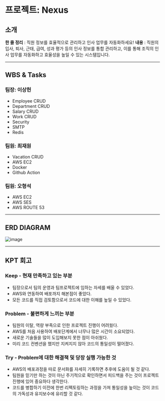 # 프로젝트: Nexus

## 소개
**한 줄 정리** : 직원 정보를 효율적으로 관리하고 인사 업무를 자동화하세요!
**내용** : 직원의 입사, 퇴사, 근태, 급여, 성과 평가 등의 인사 정보를 통합 관리하고, 이를 통해 조직의 인사 업무를 자동화하고 효율성을 높일 수 있는 시스템입니다.

---

## WBS & Tasks

### 팀장: 이상헌
- Employee CRUD
- Department CRUD
- Salary CRUD
- Work CRUD
- Security
- SMTP
- Redis

### 팀원: 최재원
- Vacation CRUD
- AWS EC2
- Docker
- Github Action

### 팀원: 오형석
- AWS EC2
- AWS SES
- AWS ROUTE 53

---

## ERD DIAGRAM

![image](https://github.com/user-attachments/assets/f95d9049-9466-48e0-95cd-72e03e8c727d)



---

## KPT 회고

### Keep - 현재 만족하고 있는 부분
- 팀장으로서 팀의 운영과 팀프로젝트에 임하는 자세를 배울 수 있었다.
- AWS와 연동하여 배포까지 해본점이 좋았다.
- 모든 코드를 직접 검토함으로서 코드에 대한 이해를 높일 수 있었다.

### Problem - 불편하게 느끼는 부분
- 팀원의 이탈, 역량 부족으로 인한 프로젝트 진행이 어려웠다.
- AWS를 처음 사용하여 배포단계에서 너무나 많은 시간이 소요되었다.
- 새로운 기술들을 많이 도입해보지 못한 점이 아쉬웠다.
- 미리 코드 컨벤션을 했지만 지켜지지 않아 코드의 통일성이 떨어졌다.

### Try - Problem에 대한 해결책 및 당장 실행 가능한 것
- AWS의 배포과정을 따로 문서화를 자세히 기록하면 추후에 도움이 될 것 같다.
- 팀원을 믿기만 하는 것이 아닌 주기적으로 확인하면서 피드백을 주는 것이 프로젝트 진행에 있어 중요하다 생각한다.
- 코드를 병합하기 이전에 한번 리펙토링하는 과정을 가져 통일성을 높이는 것이 코드의 가독성과 유지보수에 유리할 것 같다.

